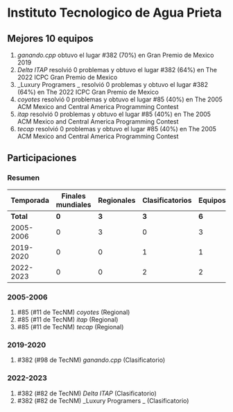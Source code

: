 # Instituto Tecnologico de Agua Prieta

## Mejores 10 equipos

1. _ganando.cpp_ obtuvo el lugar #382 (70%) en Gran Premio de Mexico 2019
1. _Delta ITAP_ resolvió 0 problemas y obtuvo el lugar #382 (64%) en The 2022 ICPC Gran Premio de Mexico
1. _Luxury Programers _ resolvió 0 problemas y obtuvo el lugar #382 (64%) en The 2022 ICPC Gran Premio de Mexico
1. _coyotes_ resolvió 0 problemas y obtuvo el lugar #85 (40%) en The 2005 ACM Mexico and Central America Programming Contest
1. _itap_ resolvió 0 problemas y obtuvo el lugar #85 (40%) en The 2005 ACM Mexico and Central America Programming Contest
1. _tecap_ resolvió 0 problemas y obtuvo el lugar #85 (40%) en The 2005 ACM Mexico and Central America Programming Contest

## Participaciones

### Resumen

| Temporada | Finales mundiales | Regionales | Clasificatorios | Equipos |
| --- | --- | --- | --- | --- |
| **Total** | **0** | **3** | **3** | **6** |
| 2005-2006 | 0 | 3 | 0 | 3 |
| 2019-2020 | 0 | 0 | 1 | 1 |
| 2022-2023 | 0 | 0 | 2 | 2 |

### 2005-2006

1. #85 (#11 de TecNM) _coyotes_ (Regional)
1. #85 (#11 de TecNM) _itap_ (Regional)
1. #85 (#11 de TecNM) _tecap_ (Regional)

### 2019-2020

1. #382 (#98 de TecNM) _ganando.cpp_ (Clasificatorio)

### 2022-2023

1. #382 (#82 de TecNM) _Delta ITAP_ (Clasificatorio)
1. #382 (#82 de TecNM) _Luxury Programers _ (Clasificatorio)



